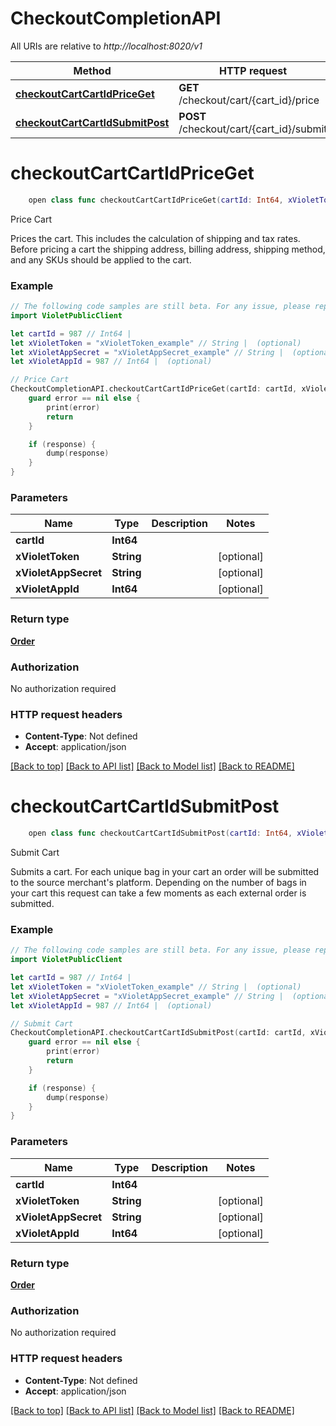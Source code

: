 # CheckoutCompletionAPI

All URIs are relative to *http://localhost:8020/v1*

Method | HTTP request | Description
------------- | ------------- | -------------
[**checkoutCartCartIdPriceGet**](CheckoutCompletionAPI.md#checkoutcartcartidpriceget) | **GET** /checkout/cart/{cart_id}/price | Price Cart
[**checkoutCartCartIdSubmitPost**](CheckoutCompletionAPI.md#checkoutcartcartidsubmitpost) | **POST** /checkout/cart/{cart_id}/submit | Submit Cart


# **checkoutCartCartIdPriceGet**
```swift
    open class func checkoutCartCartIdPriceGet(cartId: Int64, xVioletToken: String? = nil, xVioletAppSecret: String? = nil, xVioletAppId: Int64? = nil, completion: @escaping (_ data: Order?, _ error: Error?) -> Void)
```

Price Cart

Prices the cart. This includes the calculation of shipping and tax rates. Before pricing a cart the shipping address, billing address, shipping method, and any SKUs should be applied to the cart.

### Example
```swift
// The following code samples are still beta. For any issue, please report via http://github.com/OpenAPITools/openapi-generator/issues/new
import VioletPublicClient

let cartId = 987 // Int64 | 
let xVioletToken = "xVioletToken_example" // String |  (optional)
let xVioletAppSecret = "xVioletAppSecret_example" // String |  (optional)
let xVioletAppId = 987 // Int64 |  (optional)

// Price Cart
CheckoutCompletionAPI.checkoutCartCartIdPriceGet(cartId: cartId, xVioletToken: xVioletToken, xVioletAppSecret: xVioletAppSecret, xVioletAppId: xVioletAppId) { (response, error) in
    guard error == nil else {
        print(error)
        return
    }

    if (response) {
        dump(response)
    }
}
```

### Parameters

Name | Type | Description  | Notes
------------- | ------------- | ------------- | -------------
 **cartId** | **Int64** |  | 
 **xVioletToken** | **String** |  | [optional] 
 **xVioletAppSecret** | **String** |  | [optional] 
 **xVioletAppId** | **Int64** |  | [optional] 

### Return type

[**Order**](Order.md)

### Authorization

No authorization required

### HTTP request headers

 - **Content-Type**: Not defined
 - **Accept**: application/json

[[Back to top]](#) [[Back to API list]](../README.md#documentation-for-api-endpoints) [[Back to Model list]](../README.md#documentation-for-models) [[Back to README]](../README.md)

# **checkoutCartCartIdSubmitPost**
```swift
    open class func checkoutCartCartIdSubmitPost(cartId: Int64, xVioletToken: String? = nil, xVioletAppSecret: String? = nil, xVioletAppId: Int64? = nil, completion: @escaping (_ data: Order?, _ error: Error?) -> Void)
```

Submit Cart

Submits a cart. For each unique bag in your cart an order will be submitted to the source merchant's platform. Depending on the number of bags in your cart this request can take a few moments as each external order is submitted.

### Example
```swift
// The following code samples are still beta. For any issue, please report via http://github.com/OpenAPITools/openapi-generator/issues/new
import VioletPublicClient

let cartId = 987 // Int64 | 
let xVioletToken = "xVioletToken_example" // String |  (optional)
let xVioletAppSecret = "xVioletAppSecret_example" // String |  (optional)
let xVioletAppId = 987 // Int64 |  (optional)

// Submit Cart
CheckoutCompletionAPI.checkoutCartCartIdSubmitPost(cartId: cartId, xVioletToken: xVioletToken, xVioletAppSecret: xVioletAppSecret, xVioletAppId: xVioletAppId) { (response, error) in
    guard error == nil else {
        print(error)
        return
    }

    if (response) {
        dump(response)
    }
}
```

### Parameters

Name | Type | Description  | Notes
------------- | ------------- | ------------- | -------------
 **cartId** | **Int64** |  | 
 **xVioletToken** | **String** |  | [optional] 
 **xVioletAppSecret** | **String** |  | [optional] 
 **xVioletAppId** | **Int64** |  | [optional] 

### Return type

[**Order**](Order.md)

### Authorization

No authorization required

### HTTP request headers

 - **Content-Type**: Not defined
 - **Accept**: application/json

[[Back to top]](#) [[Back to API list]](../README.md#documentation-for-api-endpoints) [[Back to Model list]](../README.md#documentation-for-models) [[Back to README]](../README.md)

